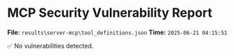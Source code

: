 # MCP Security Vulnerability Report
**File:** `results\server-mcp\tool_definitions.json`
**Time:** `2025-06-21 04:15:51`

✅ No vulnerabilities detected.